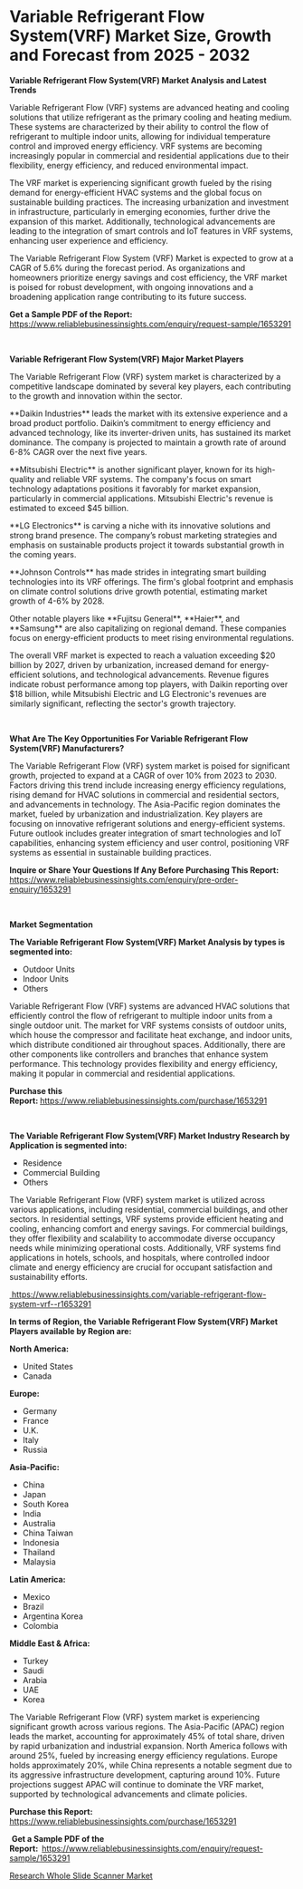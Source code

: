 <p><h1>Variable Refrigerant Flow System(VRF) Market Size, Growth and Forecast from 2025 - 2032</h1></p><p><strong>Variable Refrigerant Flow System(VRF) Market Analysis and Latest Trends</strong></p>
<p><p>Variable Refrigerant Flow (VRF) systems are advanced heating and cooling solutions that utilize refrigerant as the primary cooling and heating medium. These systems are characterized by their ability to control the flow of refrigerant to multiple indoor units, allowing for individual temperature control and improved energy efficiency. VRF systems are becoming increasingly popular in commercial and residential applications due to their flexibility, energy efficiency, and reduced environmental impact.</p><p>The VRF market is experiencing significant growth fueled by the rising demand for energy-efficient HVAC systems and the global focus on sustainable building practices. The increasing urbanization and investment in infrastructure, particularly in emerging economies, further drive the expansion of this market. Additionally, technological advancements are leading to the integration of smart controls and IoT features in VRF systems, enhancing user experience and efficiency.</p><p>The Variable Refrigerant Flow System (VRF) Market is expected to grow at a CAGR of 5.6% during the forecast period. As organizations and homeowners prioritize energy savings and cost efficiency, the VRF market is poised for robust development, with ongoing innovations and a broadening application range contributing to its future success.</p></p>
<p><strong>Get a Sample PDF of the Report:&nbsp;</strong> <a href="https://www.reliablebusinessinsights.com/enquiry/request-sample/1653291?utm_campaign=2983&utm_medium=2&utm_source=Github&utm_content=ia&utm_term=11042025&utm_id=variable-refrigerant-flow-systemvrf">https://www.reliablebusinessinsights.com/enquiry/request-sample/1653291</a></p>
<p>&nbsp;</p>
<p><strong>Variable Refrigerant Flow System(VRF) Major Market Players</strong></p>
<p><p>The Variable Refrigerant Flow (VRF) system market is characterized by a competitive landscape dominated by several key players, each contributing to the growth and innovation within the sector.</p><p>**Daikin Industries** leads the market with its extensive experience and a broad product portfolio. Daikin’s commitment to energy efficiency and advanced technology, like its inverter-driven units, has sustained its market dominance. The company is projected to maintain a growth rate of around 6-8% CAGR over the next five years.</p><p>**Mitsubishi Electric** is another significant player, known for its high-quality and reliable VRF systems. The company's focus on smart technology adaptations positions it favorably for market expansion, particularly in commercial applications. Mitsubishi Electric's revenue is estimated to exceed $45 billion.</p><p>**LG Electronics** is carving a niche with its innovative solutions and strong brand presence. The company’s robust marketing strategies and emphasis on sustainable products project it towards substantial growth in the coming years.</p><p>**Johnson Controls** has made strides in integrating smart building technologies into its VRF offerings. The firm's global footprint and emphasis on climate control solutions drive growth potential, estimating market growth of 4-6% by 2028.</p><p>Other notable players like **Fujitsu General**, **Haier**, and **Samsung** are also capitalizing on regional demand. These companies focus on energy-efficient products to meet rising environmental regulations.</p><p>The overall VRF market is expected to reach a valuation exceeding $20 billion by 2027, driven by urbanization, increased demand for energy-efficient solutions, and technological advancements. Revenue figures indicate robust performance among top players, with Daikin reporting over $18 billion, while Mitsubishi Electric and LG Electronic's revenues are similarly significant, reflecting the sector's growth trajectory.</p></p>
<p>&nbsp;</p>
<p><strong>What Are The Key Opportunities For Variable Refrigerant Flow System(VRF) Manufacturers?</strong></p>
<p><p>The Variable Refrigerant Flow (VRF) system market is poised for significant growth, projected to expand at a CAGR of over 10% from 2023 to 2030. Factors driving this trend include increasing energy efficiency regulations, rising demand for HVAC solutions in commercial and residential sectors, and advancements in technology. The Asia-Pacific region dominates the market, fueled by urbanization and industrialization. Key players are focusing on innovative refrigerant solutions and energy-efficient systems. Future outlook includes greater integration of smart technologies and IoT capabilities, enhancing system efficiency and user control, positioning VRF systems as essential in sustainable building practices.</p></p>
<p><strong>Inquire or Share Your Questions If Any Before Purchasing This Report:</strong> <a href="https://www.reliablebusinessinsights.com/enquiry/pre-order-enquiry/1653291?utm_campaign=2983&utm_medium=2&utm_source=Github&utm_content=ia&utm_term=11042025&utm_id=variable-refrigerant-flow-systemvrf">https://www.reliablebusinessinsights.com/enquiry/pre-order-enquiry/1653291</a></p>
<p>&nbsp;</p>
<p><strong>Market Segmentation</strong></p>
<p><strong>The Variable Refrigerant Flow System(VRF) Market Analysis by types is segmented into:</strong></p>
<p><ul><li>Outdoor Units</li><li>Indoor Units</li><li>Others</li></ul></p>
<p><p>Variable Refrigerant Flow (VRF) systems are advanced HVAC solutions that efficiently control the flow of refrigerant to multiple indoor units from a single outdoor unit. The market for VRF systems consists of outdoor units, which house the compressor and facilitate heat exchange, and indoor units, which distribute conditioned air throughout spaces. Additionally, there are other components like controllers and branches that enhance system performance. This technology provides flexibility and energy efficiency, making it popular in commercial and residential applications.</p></p>
<p><strong>Purchase this Report:&nbsp;</strong><a href="https://www.reliablebusinessinsights.com/purchase/1653291?utm_campaign=2983&utm_medium=2&utm_source=Github&utm_content=ia&utm_term=11042025&utm_id=variable-refrigerant-flow-systemvrf">https://www.reliablebusinessinsights.com/purchase/1653291</a></p>
<p>&nbsp;</p>
<p><strong>The Variable Refrigerant Flow System(VRF) Market Industry Research by Application is segmented into:</strong></p>
<p><ul><li>Residence</li><li>Commercial Building</li><li>Others</li></ul></p>
<p><p>The Variable Refrigerant Flow (VRF) system market is utilized across various applications, including residential, commercial buildings, and other sectors. In residential settings, VRF systems provide efficient heating and cooling, enhancing comfort and energy savings. For commercial buildings, they offer flexibility and scalability to accommodate diverse occupancy needs while minimizing operational costs. Additionally, VRF systems find applications in hotels, schools, and hospitals, where controlled indoor climate and energy efficiency are crucial for occupant satisfaction and sustainability efforts.</p></p>
<p><a href="https://www.reliablebusinessinsights.com/variable-refrigerant-flow-system-vrf--r1653291?utm_campaign=2983&utm_medium=2&utm_source=Github&utm_content=ia&utm_term=11042025&utm_id=variable-refrigerant-flow-systemvrf">&nbsp;https://www.reliablebusinessinsights.com/variable-refrigerant-flow-system-vrf--r1653291</a></p>
<p><strong>In terms of Region, the Variable Refrigerant Flow System(VRF) Market Players available by Region are:</strong></p>
<p>
    <p> <strong> North America: </strong>
        <ul>
            <li>United States</li>
            <li>Canada</li>
        </ul>
        </p> 
    <p> <strong> Europe: </strong>
        <ul>
            <li>Germany</li>
            <li>France</li>
            <li>U.K.</li>
            <li>Italy</li>
            <li>Russia</li>
        </ul>
        </p> 
    <p> <strong> Asia-Pacific: </strong>
        <ul>
            <li>China</li>
            <li>Japan</li>
            <li>South Korea</li>
            <li>India</li>
            <li>Australia</li>
            <li>China Taiwan</li>
            <li>Indonesia</li>
            <li>Thailand</li>
            <li>Malaysia</li>
        </ul>
        </p> 
    <p> <strong> Latin America: </strong>
        <ul>
            <li>Mexico</li>
            <li>Brazil</li>
            <li>Argentina Korea</li>
            <li>Colombia</li>
        </ul>
        </p> 
    <p> <strong> Middle East & Africa: </strong>
        <ul>
            <li>Turkey</li>
            <li>Saudi</li>
            <li>Arabia</li>
            <li>UAE</li>
            <li>Korea</li>
        </ul>
    </p>
    </p>
<p><p>The Variable Refrigerant Flow (VRF) system market is experiencing significant growth across various regions. The Asia-Pacific (APAC) region leads the market, accounting for approximately 45% of total share, driven by rapid urbanization and industrial expansion. North America follows with around 25%, fueled by increasing energy efficiency regulations. Europe holds approximately 20%, while China represents a notable segment due to its aggressive infrastructure development, capturing around 10%. Future projections suggest APAC will continue to dominate the VRF market, supported by technological advancements and climate policies.</p></p>
<p><strong>Purchase this Report: </strong><a href="https://www.reliablebusinessinsights.com/purchase/1653291?utm_campaign=2983&utm_medium=2&utm_source=Github&utm_content=ia&utm_term=11042025&utm_id=variable-refrigerant-flow-systemvrf">https://www.reliablebusinessinsights.com/purchase/1653291</a></p>
<p>&nbsp;<strong>Get a Sample PDF of the Report:&nbsp;&nbsp;</strong><a href="https://www.reliablebusinessinsights.com/enquiry/request-sample/1653291?utm_campaign=2983&utm_medium=2&utm_source=Github&utm_content=ia&utm_term=11042025&utm_id=variable-refrigerant-flow-systemvrf">https://www.reliablebusinessinsights.com/enquiry/request-sample/1653291</a></p>
<p><strong></strong></p>
<p><p><a href="https://github.com/carylgrinko/Market-Research-Report-List-1/blob/main/research-whole-slide-scanner-market.md?utm_campaign=2983&utm_medium=2&utm_source=Github&utm_content=ia&utm_term=11042025&utm_id=variable-refrigerant-flow-systemvrf">Research Whole Slide Scanner Market</a></p></p>